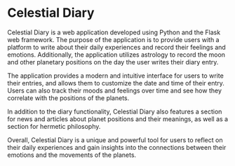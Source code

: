 # Celestial Diary
Celestial Diary is a web application developed using Python and the Flask web framework. The purpose of the application is to provide users with a platform to write about their daily experiences and record their feelings and emotions.
Additionally, the application utilizes astrology to record the moon and other planetary positions on the day the user writes their diary entry.

The application provides a modern and intuitive interface for users to write their entries, and allows them to customize the date and time of their entry. Users can also track their moods and feelings over time and see how they correlate with the positions of the planets.

In addition to the diary functionality, Celestial Diary also features a section for news and articles about planet positions and their meanings, as well as a section for hermetic philosophy.

Overall, Celestial Diary is a unique and powerful tool for users to reflect on their daily experiences and gain insights into the connections between their emotions and the movements of the planets.

